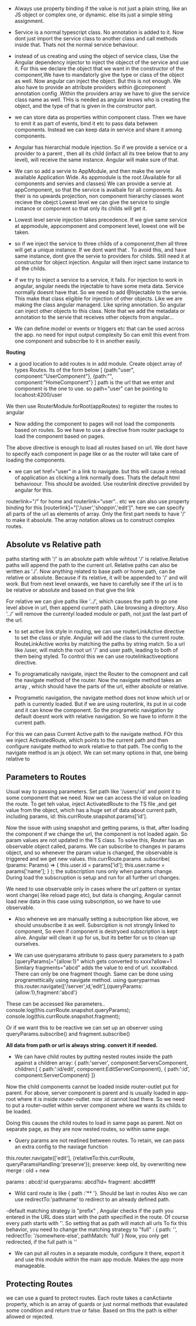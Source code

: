 - Always use property binding if the value is not just a plain string, like an JS object or complex one, or dynamic.
else its just a simple string assignment.

- Service is a normal typescript class. No annotation is added to it. Now dont just import the service class to another class and call methods inside that. Thats not the normal service behaviour.

- instead of us creating and using the object of service class, Use the Angular dependency injector to inject the objecct of the service and use it.
For this we declare the object that we want in the constructor of the component,We have to mandatorly give the type or class of the object as well. Now angular can inject the object. But this is not enough. We also have to provide an attribute providers within @component annotation config .Within the providers array we have to give the service class name as well. THis is needed as angular knows who is creating the object, and the type of that is given in the constructor part.

- we can store data as properties within component class. Then we have to emit it as part of events, bind it etc to pass data between components. Instead we can keep data in service and share it among components.

- Angular has hierarchial module injection. So if we provide a service or a provider to a parent , then all its child (infact all its tree below that to any level), will receive the same instance. Angular will make sure of that. 

- We can so add a servie to AppModule, and then make the servie available Application Wide. As appmodule is the root.(Available for all components and servies and classes)
We can provide a servie at appComponent, so that the service is avaibale for all components. As their is no upwards projection, non component hierarchy classes wont recieve the obejct
Lowest level we can give the service to single instance or component so that only its childs will get it.

- Lowest level servie injection takes precedence. If we give same service at appmodule, appcomponent and component level, lowest one will be taken.

- so if we inject the service to three childs of a componennt,then all three will get a unique instance. If we dont want that .
To avoid this, and have same instance, dont give the servie to providers for childs. Still need it at constructor for object injection. Angular will then inject same instance to all the childs.

- if we try to inject a service to a service, it fails. For injection to work in angular, angular needs the injectable to have some meta data. Service normally doesnt have that.
So we need to add @Injectable to the servie. This make that class eligible for injection of other objects. Like we are making the class angular managerd. Like spring annotation. So angular can inject other objects to this class.
Note that we add the metadata or annotation to the servie that receives other objects from angular...

- We can define model or events or triggers etc that can be used across the app. no need for input output complexity
So can emit this event from one component and subscribe to it in another easily.

**Routing**
- a good location to add routes is in add module. Create object array of types Routes. Its of the form below
[
{path:"user", component:"UserComponent"},
{path:"", component:"HomeComponent"}
]
path is the url that we enter and component is the one to use. so path="user" can be pointing to locahost:4200/user

We then use  RouterModule.forRoot(appRoutes) to register the routes to angular

- Now adding the component to pages will  not load the components based on routes. So we have to use a directive from router package to load the component based on pages.
<router-outlet>
The above directive is enough to load all routes based on url. We dont have to specify each component in page like
<app-user> or <app-server> as the router will take care of loading the components.

- we can set href="user" in a link to navigate. but this will cause a reload of application as clicking a link normally does. Thats the default html behavioour. This should be avoided. Use routerlink directive provided by angular for this.

routerlink="/" for home and routerlink="user".. etc
we can also use property binding for this [routerlink]="['/user','shoppin','edit']". here we can specify all parts of the url as elements of array. Only the first part needs to have '/' to make it absolute. The array notation allows us to construct complex routes.

Absolute vs Relative path
--------------------------

paths starting with '/' is an absolute path while wihtout '/' is relative.Relative paths will append the path to the current url. Relative paths can also be written as './'.
Now anything related to base path or home path, can be relative or absolute. Because if its relative, it will be appended to '/' and will work. But from next level onwards, we have to carefully see if the url is to be relative or absolute and based on that give the link

For relative we can give paths like '../', which causes the path to go one level above in url, then append current path. Like browsing a directory. Also '../' will remove the currentyl loaded module or path, not just the last part of the url.

- to set active link style in routing, we can use routerLinkActive directive to set the class or style. Angular will add the class to the current route.
RouteLinkActive works by matching the paths by string match. So a url like /user, will match the root url '/' and user path, leading to both of them being styled. To control this we can use routelinkactiveoptions directive.

- To programatically navigate, inject the Router to the comopnent and call the navigate method of the router. 
Now the navigate method takes an array , which should have the parts of the url, either absolute or relative.

- Programetic navigation, the navigate method does not know which url or path is currently loaded. But if we are using routerlink, its put in ui code and it can know the component. So the programetic navigation by default doesnt work with relative navigation. So we have to inform it the current path.

For this we can pass Current Active path to the navigate method. FOr this we inject ActivatedRoute, which points to the current path and then configure navigate method to work relative to that path.
The config to the navigate method is an js object. We can set many options in that, one being relative to

Parameters to Routes
--------------------
Usual way to passing parameters. Set path like '/users/:id' and point it to some component that we need. Now we can access the id value on loading the route.
To get teh value, inject ActivatedRoute to the TS file ,and get value from the object, which has a huge set of data about current path, including params, 
id: this.currRoute.snapshot.params['id'].

Now the issue with using snapshot and getting params, is that, after loading the component if we change the url, the component is not loaded again. So param values are not updated in the TS class. 
To solve this, Router has an observable object called, params. We can subscribe to changes in params object, and so whenever the param value is changed, the observable is triggered and we get new values.
 this.currRoute.params
      .subscribe(
        (params: Params) => {
          this.user.id = params['id'];
          this.user.name = params['name'];
        }
      );
 the subscription runs only when params change. During load the subscruption is setup and run for all further url changes.
 
 We need to use observable only in cases where the url pattern or syntax wont change( like reload page etc), but data is changing, Angular cannot load new data in this case using subscription, so we have to use observable.
 
 - Also wheneve we are manually setting  a subscription like above, we should unsubscribe it as well. Subsrciption is not strongly linked to component, So even if component is destryoed subscription is kept alive. Angular will clean it up for us, but its better for us to clean up ourselves.
 
 - We can use queryparams attribute to pass query parameters to a path
 [queryParams]="{allow:1}" which gets converted to xxxx?allow=1
 Similary fragments="abcd" adds the value to end of url. xxxx#abcd. There can only be one fragment though.
 Same can be done using programettically using navigate method. using queryparmas
 this.router.navigate(['/server',id,'edit'],{queryParams: {allow:1},fragment:'abcd'}
 
 These can be accessed like parameters.. 
 console.log(this.currRoute.snapshot.queryParams);
 console.log(this.currRoute.snapshot.fragment);
 
 Or if we want this to be reactive we can set up an observer using queryParams.subscribe() and fragment.subscribe()
 
 **All data from path or url is always string. convert it if needed.**
 
 - We can have child routes by putting nested routes inside the path against a children array:
  { path:'server', component:ServersComponent, children:[
    { path:':id/edit', component:EditServerComponent},
    { path:':id', component:ServerComponent}
  ]}
  
  Now the child components cannot be loaded inside router-outlet put for parent. For above, server component is parent and is usually loaded in app-root where it is inside router-outlet. now :id cannot load there. So we need to put a router-outlet within server component where we wants its childs to be loaded.
  
Doing this causes the child routes to load in same page as parent. Not on separate page, as they are now nested routes, so within same page.

- Query params are not reatined between routes. To retain, we can pass an extra config to the naviage function

 this.router.navigate(['edit'], {relativeTo:this.currRoute, queryParamsHandling:'preserve'});
 preserve: keep old, by overwriting new
 merge : old + new
 
 params : abcd/:id
 queryparams: abcd?id=
 fragment: abcd#ffff
 
 
 - Wild card route is like { path :'** '}. Should be last in routes
 Also we can use redirectTo:'pathname' to redirect to an already defined path.
 
 -default matching strategy is "prefix" , Angular checks if the path you entered in the URL does start with the path specified in the route. Of course every path starts with ''. So setting that as path will match all urls
 To fix this behavior, you need to change the matching strategy to "full" :
{ path: '', redirectTo: '/somewhere-else', pathMatch: 'full' } 
Now, you only get redirected, if the full path is ''


- We can put all routes in a separate module, configure it there, export it and use this module within the main app module. Makes the app more manageable.

Protecting Routes
------------------

we can use a guard to protect routes. Each route takes a canActiavte property, which is an array of guards or just normal methods that evaulated some condition and return true or false. Based on this the path is either allowed or rejected.
